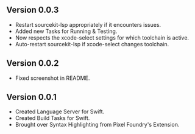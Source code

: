## Version 0.0.3

- Restart sourcekit-lsp appropriately if it encounters issues.
- Added new Tasks for Running & Testing.
- Now respects the xcode-select settings for which toolchain is active.
- Auto-restart sourcekit-lsp if xcode-select changes toolchain.

## Version 0.0.2

- Fixed screenshot in README.

## Version 0.0.1

- Created Language Server for Swift.
- Created Build Tasks for Swift.
- Brought over Syntax Highlighting from Pixel Foundry's Extension.

